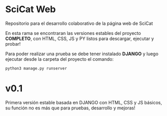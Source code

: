 # SciCat Web
Repositorio para el desarrollo colaborativo de la página web de SciCat

En esta rama se encontraran las versiones estables del proyecto **COMPLETO**, con HTML, CSS, JS y PY listos para descargar, ejecutar y probar!

Para poder realizar una prueba se debe tener instalado **DJANGO** y luego ejecutar desde la carpeta del proyecto el comando:

    python3 manage.py runserver
    
# v0.1
Primera versión estable basada en DJANGO con HTML, CSS y JS básicos, su función no es más que para pruebas, desarrollo y mejoras!

